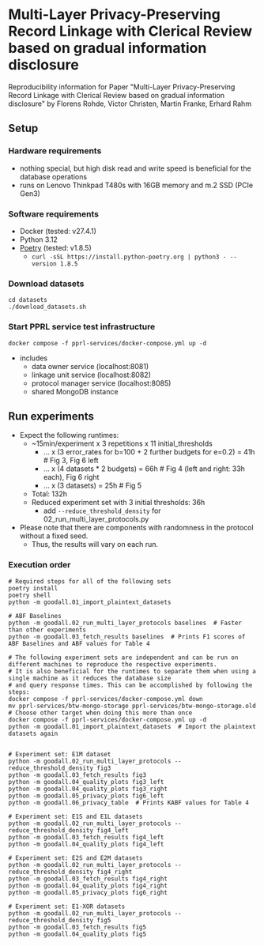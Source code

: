 # Multi-Layer Privacy-Preserving Record Linkage with Clerical Review based on gradual information disclosure
Reproducibility information for Paper
"Multi-Layer Privacy-Preserving Record Linkage with Clerical Review based on gradual information disclosure"
by Florens Rohde, Victor Christen, Martin Franke, Erhard Rahm

## Setup
### Hardware requirements
- nothing special, but high disk read and write speed is beneficial for the database operations
- runs on Lenovo Thinkpad T480s with 16GB memory and m.2 SSD (PCIe Gen3)

### Software requirements
- Docker (tested: v27.4.1)
- Python 3.12
- [Poetry](https://python-poetry.org/docs/#installing-with-the-official-installer) (tested: v1.8.5)
  - `curl -sSL https://install.python-poetry.org | python3 - --version 1.8.5`

### Download datasets
```shell
cd datasets
./download_datasets.sh
```
### Start PPRL service test infrastructure
```shell
docker compose -f pprl-services/docker-compose.yml up -d
```
- includes
  - data owner service (localhost:8081)
  - linkage unit service (localhost:8082)
  - protocol manager service (localhost:8085)
  - shared MongoDB instance


## Run experiments
- Expect the following runtimes:
  - ~15min/experiment x 3 repetitions x 11 initial_thresholds
    - ... x (3 error_rates for b=100 + 2 further budgets for e=0.2) = 41h  # Fig 3, Fig 6 left
    - ... x (4 datasets * 2 budgets) = 66h  # Fig 4 (left and right: 33h each), Fig 6 right
    - ... x (3 datasets) = 25h  # Fig 5
  - Total: 132h
  - Reduced experiment set with 3 initial thresholds: 36h
    - add `--reduce_threshold_density` for 02_run_multi_layer_protocols.py
- Please note that there are components with randomness in the protocol without a fixed seed.
  - Thus, the results will vary on each run.

### Execution order
```shell
# Required steps for all of the following sets
poetry install
poetry shell
python -m goodall.01_import_plaintext_datasets

# ABF Baselines
python -m goodall.02_run_multi_layer_protocols baselines  # Faster than other experiments
python -m goodall.03_fetch_results baselines  # Prints F1 scores of ABF Baselines and ABF values for Table 4

# The following experiment sets are independent and can be run on different machines to reproduce the respective experiments.
# It is also beneficial for the runtimes to separate them when using a single machine as it reduces the database size
# and query response times. This can be accomplished by following the steps:
docker compose -f pprl-services/docker-compose.yml down
mv pprl-services/btw-mongo-storage pprl-services/btw-mongo-storage.old # Choose other target when doing this more than once
docker compose -f pprl-services/docker-compose.yml up -d
python -m goodall.01_import_plaintext_datasets  # Import the plaintext datasets again


# Experiment set: E1M dataset
python -m goodall.02_run_multi_layer_protocols --reduce_threshold_density fig3
python -m goodall.03_fetch_results fig3
python -m goodall.04_quality_plots fig3_left
python -m goodall.04_quality_plots fig3_right
python -m goodall.05_privacy_plots fig6_left
python -m goodall.06_privacy_table  # Prints KABF values for Table 4

# Experiment set: E1S and E1L datasets
python -m goodall.02_run_multi_layer_protocols --reduce_threshold_density fig4_left
python -m goodall.03_fetch_results fig4_left
python -m goodall.04_quality_plots fig4_left

# Experiment set: E2S and E2M datasets
python -m goodall.02_run_multi_layer_protocols --reduce_threshold_density fig4_right
python -m goodall.03_fetch_results fig4_right
python -m goodall.04_quality_plots fig4_right
python -m goodall.05_privacy_plots fig6_right

# Experiment set: E1-XOR datasets
python -m goodall.02_run_multi_layer_protocols --reduce_threshold_density fig5
python -m goodall.03_fetch_results fig5
python -m goodall.04_quality_plots fig5
```

